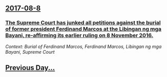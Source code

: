## [2017-08-8](/news/2017/08/8/index.md)

### [  The Supreme Court has junked all petitions against the burial of former president Ferdinand Marcos at the Libingan ng mga Bayani, re-affirming its earlier ruling on 8 November 2016. ](/news/2017/08/8/the-supreme-court-has-junked-all-petitions-against-the-burial-of-former-president-ferdinand-marcos-at-the-libingan-ng-mga-bayani-re-affir.md)
_Context: Burial of Ferdinand Marcos, Ferdinand Marcos, Libingan ng mga Bayani, Supreme Court_

## [Previous Day...](/news/2017/08/7/index.md)


